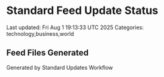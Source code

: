 # Standard Feed Update Status
Last updated: Fri Aug  1 19:13:33 UTC 2025
Categories: technology,business,world

## Feed Files Generated

Generated by Standard Updates Workflow
